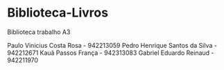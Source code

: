 # Biblioteca-Livros
Biblioteca trabalho A3

Paulo Vinicius Costa Rosa - 942213059
Pedro Henrique Santos da Silva - 942212671
Kauã Passos França - 942313083
Gabriel Eduardo Reinaud - 942211970
